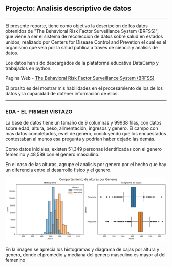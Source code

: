 ## Projecto: Analisis descriptivo de datos
***
El presente reporte, tiene como objetivo la descripcion de los datos obtenidos de "The Behavioral Risk Factor Surveillance System (BRFSS)", que viene a ser el sistema de recoleccion de datos sobre salud en estados unidos, realizado por Centers for Disease Control and Prevetion el cual es el organismo que vela por la salud publica a traves de ciencia y analisis de datos.

Los datos han sido descargados de la plataforma educativa DataCamp y trabajados en python.

Pagina Web - [The Behavioral Risk Factor Surveillance System (BRFSS)](https://www.cdc.gov/brfss/)

El prosito es del mostrar mis habilidades en el procesamiento de los de los datos y la capacidad de obtener información de ellos.

***

### EDA - EL PRIMER VISTAZO

La base de datos tiene un tamaño de 9 columnas y 99938 filas, con datos sobre edad, altura, peso, alimentación, ingresos y genero. El campo con mas datos completados, es el de genero, concluyendo que los encuestados contestaban al menos esa pregunta y podrian haber dejado las demás.

Como datos iniciales, existen 51,349 personas identificadas con el genero femenino y 48,589 con el genero masculino. 

En el caso de las alturas, agrupe el analisis por genero por el hecho que hay un diferencia entre el desarrollo fisico y el genero.

![Relación de altura y genero](Media/alturas.png)

En la imagen se aprecia los histogramas y diagrama de cajas por altura y genero, donde el promedio y mediana del genero masculino es mayor al del femenino

